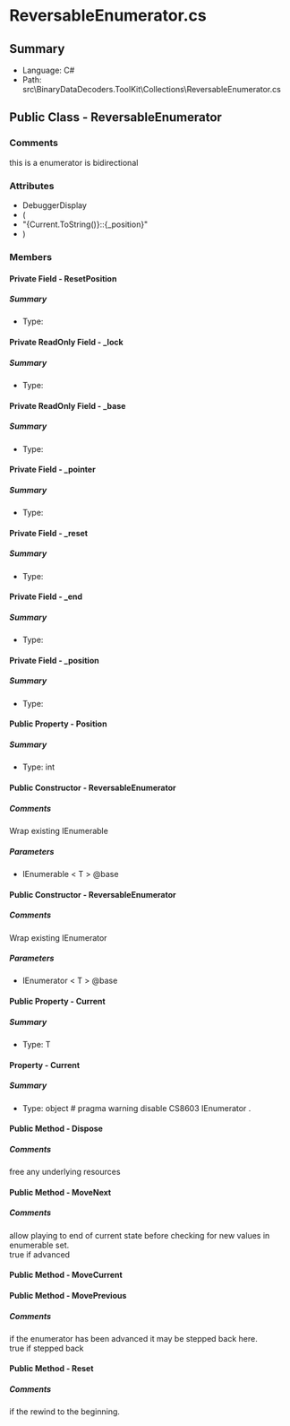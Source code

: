 ﻿# ReversableEnumerator.cs

## Summary

* Language: C#
* Path: src\BinaryDataDecoders.ToolKit\Collections\ReversableEnumerator.cs

## Public Class - ReversableEnumerator

### Comments

 <summary>
 this is a enumerator is bidirectional
 </summary>
 <typeparamname="T"></typeparam>

### Attributes

 - DebuggerDisplay
 - (
 - "{Current.ToString()}::{_position}"
 - )

### Members

#### Private Field - ResetPosition

##### Summary

 * Type: 

#### Private ReadOnly Field - _lock

##### Summary

 * Type: 

#### Private ReadOnly Field - _base

##### Summary

 * Type: 

#### Private Field - _pointer

##### Summary

 * Type: 

#### Private Field - _reset

##### Summary

 * Type: 

#### Private Field - _end

##### Summary

 * Type: 

#### Private Field - _position

##### Summary

 * Type: 

#### Public Property - Position

##### Summary

 * Type: int 

#### Public Constructor - ReversableEnumerator

##### Comments

 <summary>
 Wrap existing IEnumerable
 </summary>
 <paramname="base"></param>

#####  Parameters

 - IEnumerable < T > @base 

#### Public Constructor - ReversableEnumerator

##### Comments

 <summary>
 Wrap existing IEnumerator
 </summary>
 <paramname="base"></param>

#####  Parameters

 - IEnumerator < T > @base 

#### Public Property - Current

##### Summary

 * Type: T 

#### Property - Current

##### Summary

 * Type: object # pragma warning disable CS8603  IEnumerator . 

#### Public Method - Dispose

##### Comments

 <summary>
 free any underlying resources
 </summary>


#### Public Method - MoveNext

##### Comments

 <summary>
 allow playing to end of current state before checking for new values in enumerable set.
 </summary>
 <returns>true if advanced</returns>


#### Public Method - MoveCurrent


#### Public Method - MovePrevious

##### Comments

 <summary>
 if the enumerator has been advanced it may be stepped back here.
 </summary>
 <returns>true if stepped back</returns>


#### Public Method - Reset

##### Comments

 <summary>
 if the rewind to the beginning.
 </summary>


